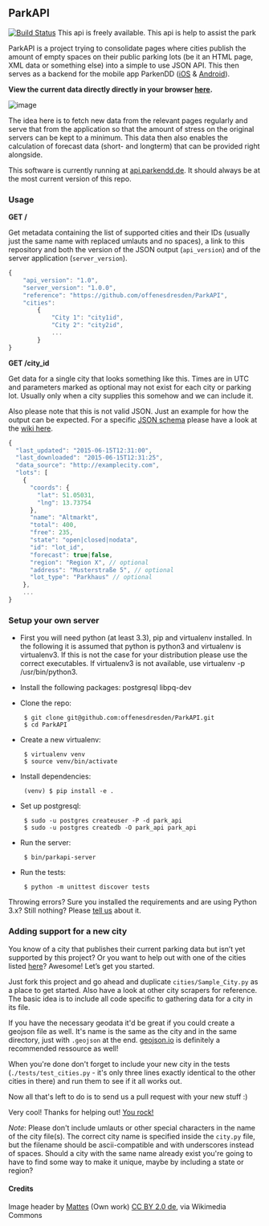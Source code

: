 ## ParkAPI

[![Build Status](https://travis-ci.org/offenesdresden/ParkAPI.svg?branch=master)](https://travis-ci.org/offenesdresden/ParkAPI)
This api is freely available.
This api is help to assist the park 

ParkAPI is a project trying to consolidate pages where cities publish the amount of empty spaces on their public parking lots (be it an HTML page, XML data or something else) into a simple to use JSON API. This then serves as a backend for the mobile app ParkenDD ([iOS](https://github.com/kiliankoe/ParkenDD) & [Android](https://github.com/jklmnn/ParkenDD)).

**View the current data directly directly in your browser [here](https://offenesdresden.github.io/ParkAPI/).**

![image](./image.jpg)

The idea here is to fetch new data from the relevant pages regularly and serve that from the application so that the amount of stress on the original servers can be kept to a minimum. This data then also enables the calculation of forecast data (short- and longterm) that can be provided right alongside.

This software is currently running at [api.parkendd.de](https://api.parkendd.de). It should always be at the most current version of this repo.

### Usage

**GET /**

Get metadata containing the list of supported cities and their IDs (usually just the same name with replaced umlauts and no spaces), a link to this repository and both the version of the JSON output (`api_version`) and of the server application (`server_version`).

```js
{
    "api_version": "1.0",
    "server_version": "1.0.0",
    "reference": "https://github.com/offenesdresden/ParkAPI",
    "cities":
        {
            "City 1": "city1id",
            "City 2": "city2id",
            ...
        }
}
```

**GET /city\_id**

Get data for a single city that looks something like this. Times are in UTC and parameters marked as optional may not exist for each city or parking lot. Usually only when a city supplies this somehow and we can include it.

Also please note that this is not valid JSON. Just an example for how the output can be expected. For a specific [JSON schema](http://json-schema.org) please have a look at the [wiki here](https://github.com/offenesdresden/ParkAPI/wiki/city.json).


```js
{
  "last_updated": "2015-06-15T12:31:00",
  "last_downloaded": "2015-06-15T12:31:25",
  "data_source": "http://examplecity.com",
  "lots": [
    {
      "coords": {
        "lat": 51.05031,
        "lng": 13.73754
      },
      "name": "Altmarkt",
      "total": 400,
      "free": 235,
      "state": "open|closed|nodata",
      "id": "lot_id",
      "forecast": true|false,
      "region": "Region X", // optional
      "address": "Musterstraße 5", // optional
      "lot_type": "Parkhaus" // optional
    },
    ...
}
```


### Setup your own server

 - First you will need python (at least 3.3), pip and virtualenv installed. In the following it is assumed that python is python3 and virtualenv is virtualenv3. If this is not the case for your distribution please use the correct executables. If virtualenv3 is not available, use virtualenv -p /usr/bin/python3.
 
 - Install the following packages: postgresql libpq-dev

 - Clone the repo:

		$ git clone git@github.com:offenesdresden/ParkAPI.git
		$ cd ParkAPI

 - Create a new virtualenv:

        $ virtualenv venv
        $ source venv/bin/activate

 - Install dependencies:

        (venv) $ pip install -e .

 - Set up postgresql:

        $ sudo -u postgres createuser -P -d park_api  
        $ sudo -u postgres createdb -O park_api park_api

 - Run the server:

        $ bin/parkapi-server

 - Run the tests:

        $ python -m unittest discover tests
        
Throwing errors? Sure you installed the requirements and are using Python 3.x? Still nothing? Please [tell us](https://github.com/offenesdresden/ParkAPI/issues/new) about it.

### Adding support for a new city

You know of a city that publishes their current parking data but isn’t yet supported by this project? Or you want to help out with one of the cities listed [here](https://github.com/offenesdresden/ParkAPI/issues?q=is%3Aopen+is%3Aissue+label%3Anew_data)? Awesome! Let’s get you started.

Just fork this project and go ahead and duplicate `cities/Sample_City.py` as a place to get started. Also have a look at other city scrapers for reference. The basic idea is to include all code specific to gathering data for a city in its file.

If you have the necessary geodata it'd be great if you could create a geojson file as well. It's name is the same as the city and in the same directory, just with `.geojson` at the end.
[geojson.io](http://geojson.io) is definitely a recommended ressource as well!

When you're done don't forget to include your new city in the tests (`./tests/test_cities.py` - it's only three lines exactly identical to the other cities in there) and run them to see if it all works out.

Now all that's left to do is to send us a pull request with your new stuff :)

Very cool! Thanks for helping out! [You rock!](http://i.giphy.com/JVdF14CQQH7gs.gif)

*Note*: Please don't include umlauts or other special characters in the name of the city file(s). The correct city name is specified inside the `city.py` file, but the filename should be ascii-compatible and with underscores instead of spaces. Should a city with the same name already exist you're going to have to find some way to make it unique, maybe by including a state or region?

#### Credits

Image header by [Mattes](https://commons.wikimedia.org/wiki/User:Mattes) (Own work) [CC BY 2.0 de](http://creativecommons.org/licenses/by/2.0/de/deed.en), via Wikimedia Commons
